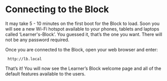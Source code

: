 # Connecting to the Block

It may take 5 - 10 minutes on the first boot for the Block to load. Soon you will see a new Wi-Fi hotspot available to your phones, tablets and laptops called ‘Learner's-Block’. You guessed it, that’s the one you want. There will not be any password required.

Once you are connected to the Block, open your web browser and enter:

```
 http://lb.local
```

That’s it! You will now see the Learner’s Block welcome page and all of the default features available to the users.&#x20;





